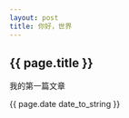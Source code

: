 ```yaml
---
layout: post
title: 你好，世界
---
```


<h2>{{ page.title }}</h2>

<p>我的第一篇文章</p>

<p>{{ page.date date_to_string }}</p>
